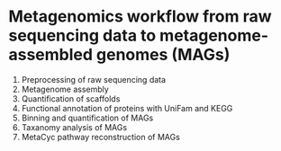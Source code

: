 # Metagenomics workflow from raw sequencing data to metagenome-assembled genomes (MAGs)

1. Preprocessing of raw sequencing data
2. Metagenome assembly
3. Quantification of scaffolds
4. Functional annotation of proteins with UniFam and KEGG
5. Binning and quantification of MAGs
6. Taxanomy analysis of MAGs
7. MetaCyc pathway reconstruction of MAGs
